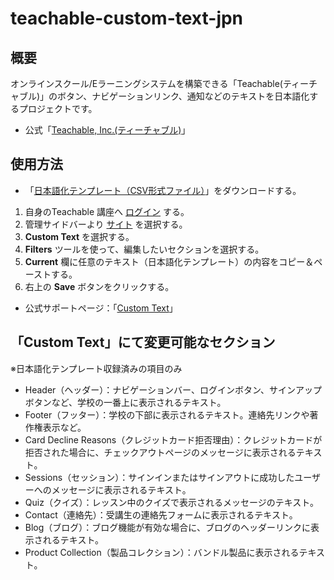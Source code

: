 # teachable-custom-text-jpn

## 概要
オンラインスクール/Eラーニングシステムを構築できる「Teachable(ティーチャブル)」のボタン、ナビゲーションリンク、通知などのテキストを日本語化するプロジェクトです。

* 公式「[Teachable, Inc.(ティーチャブル)](https://teachable.com/)」

## 使用方法
* 「[日本語化テンプレート（CSV形式ファイル）](https://raw.githubusercontent.com/vavenger/teachable-custom-text-jpn/main/teachable_custom-text_jpn.csv)」をダウンロードする。

1. 自身のTeachable 講座へ [ログイン](https://support.teachable.com/hc/en-us/articles/219852747-Logging-Into-Your-Teachable-School) する。
2. 管理サイドバーより [サイト](https://support.teachable.com/hc/en-us/articles/223117527-Site) を選択する。
3. **Custom Text** を選択する。
4. **Filters** ツールを使って、編集したいセクションを選択する。
5. **Current** 欄に任意のテキスト（日本語化テンプレート）の内容をコピー＆ペーストする。
6. 右上の **Save** ボタンをクリックする。

* 公式サポートページ：「[Custom Text](https://support.teachable.com/hc/en-us/articles/222960527-Custom-Text)」

## 「Custom Text」にて変更可能なセクション
※日本語化テンプレート収録済みの項目のみ

* Header（ヘッダー）：ナビゲーションバー、ログインボタン、サインアップボタンなど、学校の一番上に表示されるテキスト。
* Footer（フッター）：学校の下部に表示されるテキスト。連絡先リンクや著作権表示など。
* Card Decline Reasons（クレジットカード拒否理由）：クレジットカードが拒否された場合に、チェックアウトページのメッセージに表示されるテキスト。
* Sessions（セッション）：サインインまたはサインアウトに成功したユーザーへのメッセージに表示されるテキスト。
* Quiz（クイズ）：レッスン中のクイズで表示されるメッセージのテキスト。
* Contact（連絡先）：受講生の連絡先フォームに表示されるテキスト。
* Blog（ブログ）：ブログ機能が有効な場合に、ブログのヘッダーリンクに表示されるテキスト。
* Product Collection（製品コレクション）：バンドル製品に表示されるテキスト。
